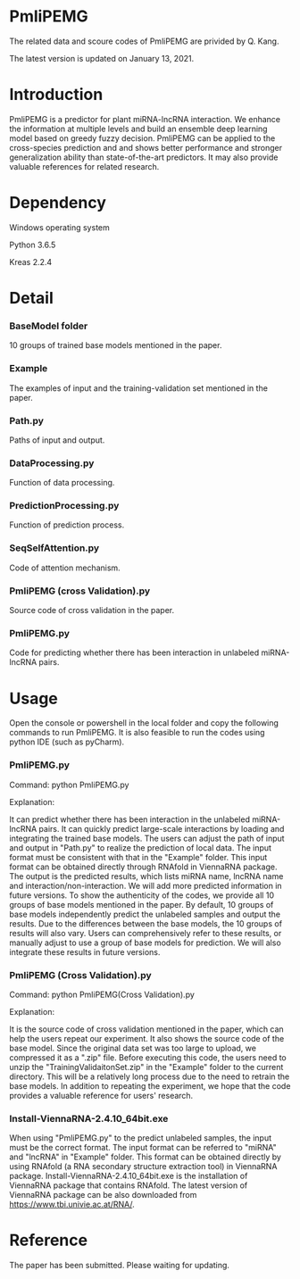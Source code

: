 # PmliPEMG
The related data and scoure codes of PmliPEMG are privided by Q. Kang.

The latest version is updated on January 13, 2021.

# Introduction
PmliPEMG is a predictor for plant miRNA-lncRNA interaction. We enhance the information at multiple levels and build an ensemble deep learning model based on greedy fuzzy decision. PmliPEMG can be applied to the cross-species prediction and and shows better performance and stronger generalization ability than state-of-the-art predictors. It may also provide valuable references for related research.

# Dependency
Windows operating system

Python 3.6.5

Kreas 2.2.4

# Detail
### BaseModel folder
10 groups of trained base models mentioned in the paper.

### Example
The examples of input and the training-validation set mentioned in the paper.

### Path.py
Paths of input and output.

### DataProcessing.py
Function of data processing.

### PredictionProcessing.py
Function of prediction process.

### SeqSelfAttention.py
Code of attention mechanism.

### PmliPEMG (cross Validation).py
Source code of cross validation in the paper.

### PmliPEMG.py
Code for predicting whether there has been interaction in unlabeled miRNA-lncRNA pairs.

# Usage
Open the console or powershell in the local folder and copy the following commands to run PmliPEMG. It is also feasible to run the codes using python IDE (such as pyCharm).

### PmliPEMG.py
Command: python PmliPEMG.py

Explanation:

It can predict whether there has been interaction in the unlabeled miRNA-lncRNA pairs. It can quickly predict large-scale interactions by  loading and integrating the trained base models. The users can adjust the path of input and output in "Path.py" to realize the prediction of local data. The input format must be consistent with that in the "Example" folder. This input format can be obtained directly through RNAfold in ViennaRNA package. The output is the predicted results, which lists miRNA name, lncRNA name and interaction/non-interaction. We will add more predicted information in future versions. To show the authenticity of the codes, we provide all 10 groups of base models mentioned in the paper. By default, 10 groups of base models independently predict the unlabeled samples and output the results. Due to the differences between the base models, the 10 groups of results will also vary. Users can comprehensively refer to these results, or manually adjust to use a group of base models for prediction. We will also integrate these results in future versions.

### PmliPEMG (Cross Validation).py
Command: python PmliPEMG(Cross Validation).py

Explanation:

It is the source code of cross validation mentioned in the paper, which can help the users repeat our experiment. It also shows the source code of the base model. Since the original data set was too large to upload, we compressed it as a ".zip" file. Before executing this code, the users need to unzip the "TrainingValidaitonSet.zip" in the "Example" folder to the current directory. This will be a relatively long process due to the need to retrain the base models. In addition to repeating the experiment, we hope that the code provides a valuable reference for users' research.

### Install-ViennaRNA-2.4.10_64bit.exe
When using "PmliPEMG.py" to the predict unlabeled samples, the input must be the correct format. The input format can be referred to "miRNA" and "lncRNA" in "Example" folder. This format can be obtained directly by using RNAfold (a RNA secondary structure extraction tool) in ViennaRNA package. Install-ViennaRNA-2.4.10_64bit.exe is the installation of ViennaRNA package that contains RNAfold. The latest version of ViennaRNA package can be also downloaded from https://www.tbi.univie.ac.at/RNA/. 

# Reference
The paper has been submitted. Please waiting for updating.
